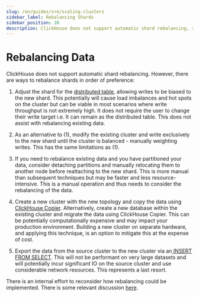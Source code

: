```yaml
---
slug: /en/guides/sre/scaling-clusters
sidebar_label: Rebalancing Shards
sidebar_position: 20
description: ClickHouse does not support automatic shard rebalancing, so we provide some best practices for how to rebalance shards.
---
```


# Rebalancing Data

ClickHouse does not support automatic shard rebalancing. However, there are ways to rebalance shards in order of preference:

1. Adjust the shard for the [distributed table](../../../engines/table-engines/special/distributed/), allowing writes to be biased to the new shard. This potentially will cause load imbalances and hot spots on the cluster but can be viable in most scenarios where write throughput is not extremely high. It does not require the user to change their write target i.e. It can remain as the distributed table. This does not assist with rebalancing existing data.

2. As an alternative to (1), modify the existing cluster and write exclusively to the new shard until the cluster is balanced - manually weighting writes. This has the same limitations as (1).

3. If you need to rebalance existing data and you have partitioned your data, consider detaching partitions and manually relocating them to another node before reattaching to the new shard. This is more manual than subsequent techniques but may be faster and less resource-intensive. This is a manual operation and thus needs to consider the rebalancing of the data.

4. Create a new cluster with the new topology and copy the data using [ClickHouse Copier](../../operations/utilities/clickhouse-copier.md).  Alternatively, create a new database within the existing cluster and migrate the data using ClickHouse Copier. This can be potentially computationally expensive and may impact your production environment. Building a new cluster on separate hardware, and applying this technique, is an option to mitigate this at the expense of cost.

5. Export the data from the source cluster to the new cluster via an[ INSERT FROM SELECT](/docs/en/sql-reference/statements/insert-into.md/#inserting-the-results-of-select). This will not be performant on very large datasets and will potentially incur significant IO on the source cluster and use considerable network resources. This represents a last resort.

There is an internal effort to reconsider how rebalancing could be implemented. There is some relevant discussion [here](https://github.com/ClickHouse/ClickHouse/issues/13574).
